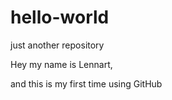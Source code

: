 # hello-world
just another repository

Hey my name is Lennart,

and this is my first time using GitHub
